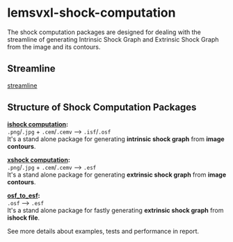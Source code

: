 # lemsvxl-shock-computation

The shock computation packages are designed for dealing with the streamline of generating Intrinsic Shock Graph and Extrinsic Shock Graph
from the image and its contours.

## Streamline

[streamline](https://github.com/wenhanshi/markdown-img-link/blob/master/two%20pipelines.png)

## Structure of Shock Computation Packages

__[ishock computation](https://github.com/wenhanshi/dbsk2d-ishock-computation):__  
`.png`/`.jpg` + `.cem`/`.cemv` --> `.isf`/`.osf`  
It's a stand alone package for generating __intrinsic shock graph__ from __image contours__.

__[xshock computation](https://github.com/wenhanshi/dbsk2d-xshock-computation):__  
`.png`/`.jpg` + `.cem`/`.cemv` --> `.esf`  
It's a stand alone package for generating __extrinsic shock graph__ from __image contours__.

__[osf_to_esf](https://github.com/wenhanshi/osf-to-esf):__  
`.osf` --> `.esf`  
It's a stand alone package for fastly generating __extrinsic shock graph__ from __ishock file__.

See more details about examples, tests and performance in report.
